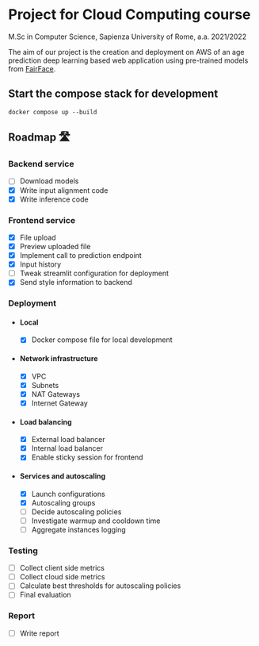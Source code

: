 # Project for Cloud Computing course
M.Sc in Computer Science, Sapienza University of Rome, a.a. 2021/2022

The aim of our project is the creation and deployment on AWS of an age prediction deep learning based web application
using pre-trained models from [FairFace](https://github.com/dchen236/FairFace).

## Start the compose stack for development
```
docker compose up --build
```

## Roadmap 🛣

### Backend service
- [ ] Download models
- [x] Write  input alignment code
- [x] Write inference code
### Frontend service
- [x] File upload
- [x] Preview uploaded file
- [x] Implement call to prediction endpoint
- [x] Input history
- [ ] Tweak streamlit configuration for deployment
- [x] Send style information to backend
### Deployment
- #### Local
  - [x] Docker compose file for local development
- #### Network infrastructure
  - [x] VPC
  - [x] Subnets
  - [x] NAT Gateways
  - [x] Internet Gateway
- #### Load balancing
  - [x] External load balancer
  - [x] Internal load balancer
  - [x] Enable sticky session for frontend
- #### Services and autoscaling
  - [x] Launch configurations
  - [x] Autoscaling groups
  - [ ] Decide autoscaling policies
  - [ ] Investigate warmup and cooldown time 
  - [ ] Aggregate instances logging
### Testing
- [ ] Collect client side metrics
- [ ] Collect cloud side metrics
- [ ] Calculate best thresholds for autoscaling policies
- [ ] Final evaluation
### Report
- [ ] Write report
